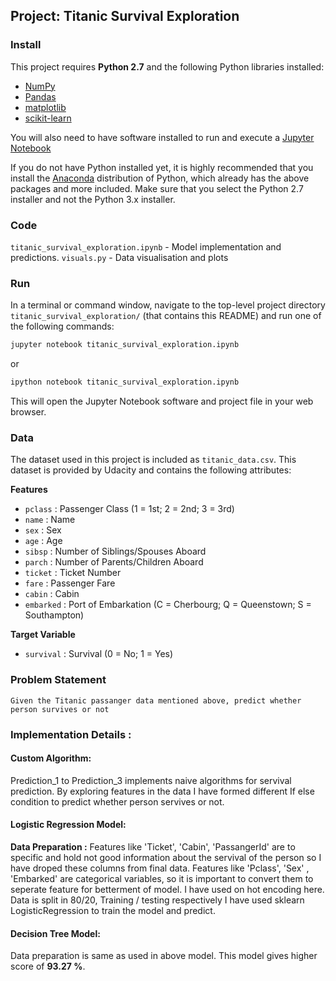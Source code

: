 ## Project: Titanic Survival Exploration

### Install

This project requires **Python 2.7** and the following Python libraries installed:

- [NumPy](http://www.numpy.org/)
- [Pandas](http://pandas.pydata.org)
- [matplotlib](http://matplotlib.org/)
- [scikit-learn](http://scikit-learn.org/stable/)

You will also need to have software installed to run and execute a [Jupyter Notebook](http://ipython.org/notebook.html)

If you do not have Python installed yet, it is highly recommended that you install the [Anaconda](http://continuum.io/downloads) distribution of Python, which already has the above packages and more included. Make sure that you select the Python 2.7 installer and not the Python 3.x installer.

### Code

`titanic_survival_exploration.ipynb` - Model implementation and predictions.
`visuals.py` - Data visualisation and plots

### Run

In a terminal or command window, navigate to the top-level project directory `titanic_survival_exploration/` (that contains this README) and run one of the following commands:

```bash
jupyter notebook titanic_survival_exploration.ipynb
```
or
```bash
ipython notebook titanic_survival_exploration.ipynb
```

This will open the Jupyter Notebook software and project file in your web browser.

### Data

The dataset used in this project is included as `titanic_data.csv`. This dataset is provided by Udacity and contains the following attributes:

**Features**
- `pclass` : Passenger Class (1 = 1st; 2 = 2nd; 3 = 3rd)
- `name` : Name
- `sex` : Sex
- `age` : Age
- `sibsp` : Number of Siblings/Spouses Aboard
- `parch` : Number of Parents/Children Aboard
- `ticket` : Ticket Number
- `fare` : Passenger Fare
- `cabin` : Cabin
- `embarked` : Port of Embarkation (C = Cherbourg; Q = Queenstown; S = Southampton)

**Target Variable**
- `survival` : Survival (0 = No; 1 = Yes)

### Problem Statement

` Given the Titanic passanger data mentioned above, predict whether person survives or not `

### Implementation Details :

#### Custom Algorithm:  
Prediction_1 to Prediction_3 implements naive algorithms for servival prediction. By exploring features in the data I have formed different If else condition to predict whether person servives or not. 

#### Logistic Regression Model:
**Data Preparation :**
Features like 'Ticket', 'Cabin', 'PassangerId' are to specific and hold not good information about the servival of the person so I have droped these columns from final data.
Features like 'Pclass', 'Sex' , 'Embarked' are categorical variables, so it is important to convert them to seperate feature for betterment of model. I have used on hot encoding here.
Data is split in 80/20, Training / testing respectively
I have used sklearn LogisticRegression to train the model and predict.

#### Decision Tree Model: 
 Data preparation is same as used in above model. This model gives higher score of **93.27 %**.
